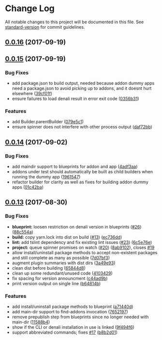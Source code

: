 # Change Log

All notable changes to this project will be documented in this file. See [standard-version](https://github.com/conventional-changelog/standard-version) for commit guidelines.

<a name="0.0.16"></a>
## [0.0.16](https://github.com/denali-js/denali-cli/compare/v0.0.15...v0.0.16) (2017-09-19)



<a name="0.0.15"></a>
## [0.0.15](https://github.com/denali-js/denali-cli/compare/v0.0.14...v0.0.15) (2017-09-19)


### Bug Fixes

* add package.json to build output, needed because addon dummy apps need a package.json to avoid picking up to addons, and it doesnt hurt elsewhere ([39cf01f](https://github.com/denali-js/denali-cli/commit/39cf01f))
* ensure failures to load denali result in error exit code ([0356b31](https://github.com/denali-js/denali-cli/commit/0356b31))


### Features

* add Builder.parentBuilder ([079e5c1](https://github.com/denali-js/denali-cli/commit/079e5c1))
* ensure spinner does not interfere with other process output ([daf72bb](https://github.com/denali-js/denali-cli/commit/daf72bb))



<a name="0.0.14"></a>
## [0.0.14](https://github.com/denali-js/denali-cli/compare/v0.0.13...v0.0.14) (2017-09-02)


### Bug Fixes

* add maindir support to blueprints for addon and app ([4adf3aa](https://github.com/denali-js/denali-cli/commit/4adf3aa))
* addons under test should automatically be built as child builders when running the dummy app ([1961547](https://github.com/denali-js/denali-cli/commit/1961547))
* refactor builder for clarity as well as fixes for building addon dummy apps ([01c42ba](https://github.com/denali-js/denali-cli/commit/01c42ba))



<a name="0.0.13"></a>
## [0.0.13](https://github.com/denali-js/denali-cli/compare/v0.0.11...v0.0.13) (2017-08-30)


### Bug Fixes

* **blueprint:** loosen restriction on denali version in blueprints ([#26](https://github.com/denali-js/denali-cli/issues/26)) ([88c554a](https://github.com/denali-js/denali-cli/commit/88c554a))
* **build:** copy yarn.lock into dist on build ([#13](https://github.com/denali-js/denali-cli/issues/13)) ([ec736dd](https://github.com/denali-js/denali-cli/commit/ec736dd))
* **lint:** add tslint dependency and fix existing lint issues ([#23](https://github.com/denali-js/denali-cli/issues/23)) ([6c5e76e](https://github.com/denali-js/denali-cli/commit/6c5e76e))
* **project:** queue spinner promises on watch ([#20](https://github.com/denali-js/denali-cli/issues/20)) ([8ab9102](https://github.com/denali-js/denali-cli/commit/8ab9102)), closes [#19](https://github.com/denali-js/denali-cli/issues/19)
* allow install/uninstall package methods to accept non-existent packages and still complete as many as possible ([7d07bf3](https://github.com/denali-js/denali-cli/commit/7d07bf3))
* augment plugin summaries with dist dirs ([3a49e93](https://github.com/denali-js/denali-cli/commit/3a49e93))
* clean dist before building ([65844d8](https://github.com/denali-js/denali-cli/commit/65844d8))
* clean up some redundant/unused code ([4103429](https://github.com/denali-js/denali-cli/commit/4103429))
* fix spacing for version announcment ([c44ad9b](https://github.com/denali-js/denali-cli/commit/c44ad9b))
* print version output on single line ([b64814b](https://github.com/denali-js/denali-cli/commit/b64814b))


### Features

* add install/uninstall package methods to blueprint ([a71440d](https://github.com/denali-js/denali-cli/commit/a71440d))
* add main-dir support to find-addons invocation ([7652197](https://github.com/denali-js/denali-cli/commit/7652197))
* remove prepublish step from blueprints since no longer needed with main-dir ([11588b4](https://github.com/denali-js/denali-cli/commit/11588b4))
* show if the CLI or denali installation in use is linked ([9f494f6](https://github.com/denali-js/denali-cli/commit/9f494f6))
* support abbreviated commands; fixes [#17](https://github.com/denali-js/denali-cli/issues/17) ([b8b2d01](https://github.com/denali-js/denali-cli/commit/b8b2d01))
